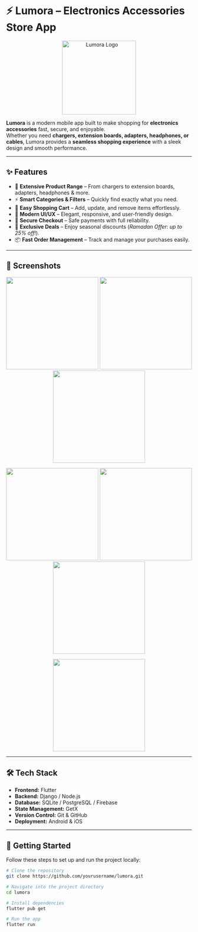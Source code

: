 # ⚡ Lumora – Electronics Accessories Store App  

<p align="center">
  <img src="https://github.com/user-attachments/assets/aeccb3ff-249f-4258-b655-8ca61f3b19a0" alt="Lumora Logo" width="200" height="200"/>
</p>

**Lumora** is a modern mobile app built to make shopping for **electronics accessories** fast, secure, and enjoyable.  
Whether you need **chargers, extension boards, adapters, headphones, or cables**, Lumora provides a **seamless shopping experience** with a sleek design and smooth performance.  

---

## ✨ Features  

- 🔌 **Extensive Product Range** – From chargers to extension boards, adapters, headphones & more.  
- ⚡ **Smart Categories & Filters** – Quickly find exactly what you need.  
- 🛒 **Easy Shopping Cart** – Add, update, and remove items effortlessly.  
- 🎨 **Modern UI/UX** – Elegant, responsive, and user-friendly design.  
- 🔐 **Secure Checkout** – Safe payments with full reliability.  
- 🎁 **Exclusive Deals** – Enjoy seasonal discounts (*Ramadan Offer: up to 25% off!*).  
- 📦 **Fast Order Management** – Track and manage your purchases easily.  

---

## 📱 Screenshots  

<p align="center">
  <img src="https://github.com/user-attachments/assets/8c6745bb-fecc-46c0-80b5-ca5d31cb7541" width="250" />
  <img src="https://github.com/user-attachments/assets/3bb293e4-097d-4618-9556-2d1c2a66a456" width="250" />
  <img src="https://github.com/user-attachments/assets/544f4a38-b86e-4b74-a827-4a4233d9bb88" width="250" />
</p>

<p align="center">
  <img src="https://github.com/user-attachments/assets/bea09167-466f-4ab9-ba10-b3f646c02152" width="250" />
  <img src="https://github.com/user-attachments/assets/0329630b-3855-48ac-a5ba-95bc26a7ff72" width="250" />
  <img src="https://github.com/user-attachments/assets/f0dff0dd-fb04-4da5-b62a-984d15013846" width="250" />
</p>

<p align="center">
  <img src="https://github.com/user-attachments/assets/3585cc46-edaf-4cf9-9e93-1ad095261756" width="250" />
</p>

---

## 🛠️ Tech Stack  

- **Frontend:** Flutter  
- **Backend:** Django / Node.js  
- **Database:** SQLite / PostgreSQL / Firebase  
- **State Management:** GetX  
- **Version Control:** Git & GitHub  
- **Deployment:** Android & iOS  

---

## 🚀 Getting Started  

Follow these steps to set up and run the project locally:  

```bash
# Clone the repository
git clone https://github.com/yourusername/lumora.git

# Navigate into the project directory
cd lumora

# Install dependencies
flutter pub get

# Run the app
flutter run
